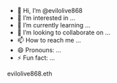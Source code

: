 - 👋 Hi, I’m @evilolive868
- 👀 I’m interested in ...
- 🌱 I’m currently learning ...
- 💞️ I’m looking to collaborate on ...
- 📫 How to reach me ...
- 😄 Pronouns: ...
- ⚡ Fun fact: ...

<!---
evilolive868/evilolive868 is a ✨ special ✨ repository because its `README.md` (this file) appears on your GitHub profile.
You can click the Preview link to take a look at your changes.
--->

evilolive868.eth
